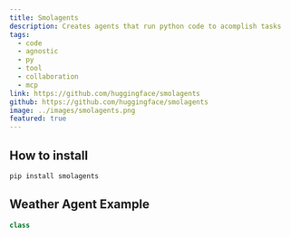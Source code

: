 ```yaml
---
title: Smolagents
description: Creates agents that run python code to acomplish tasks
tags:
  - code
  - agnostic
  - py
  - tool
  - collaboration
  - mcp
link: https://github.com/huggingface/smolagents
github: https://github.com/huggingface/smolagents
image: ../images/smolagents.png
featured: true
---
```


## How to install

```sh
pip install smolagents
```


## Weather Agent Example

```py
class 
```
